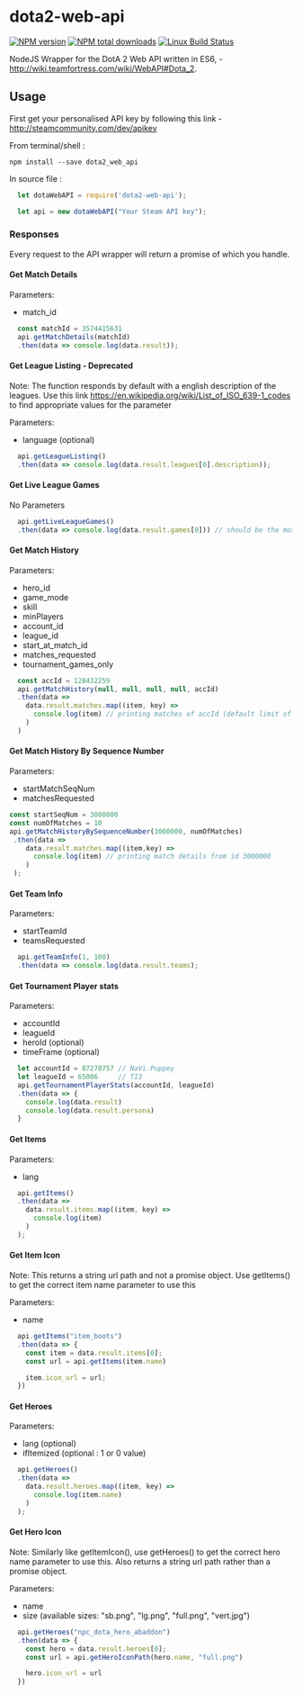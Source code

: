 # dota2-web-api

[![NPM
version](https://img.shields.io/npm/v/dota2_web_api)](https://www.npmjs.com/package/dota2_web_api)
[![NPM total
downloads](https://img.shields.io/npm/dt/dota2_web_api)](https://www.npmjs.com/package/dota2_web_api)
[![Linux Build
Status](https://img.shields.io/travis/com/vilst3r/dota2-web-api)](https://travis-ci.com/github/vilst3r/dota2-web-api)

NodeJS Wrapper for the DotA 2 Web API written in ES6, -
http://wiki.teamfortress.com/wiki/WebAPI#Dota_2.

## Usage
First get your personalised API key by following this link -
http://steamcommunity.com/dev/apikey

From terminal/shell :
```
npm install --save dota2_web_api
```


In source file :

```javascript
  let dotaWebAPI = require('dota2-web-api');

  let api = new dotaWebAPI("Your Steam API key");
```


### Responses
Every request to the API wrapper will return a promise of which you handle.
#### Get Match Details
Parameters:
  - match_id
```javascript
  const matchId = 3574415631
  api.getMatchDetails(matchId)
  .then(data => console.log(data.result));
```
#### Get League Listing - Deprecated
Note: The function responds by default with a english description of the
leagues. Use this link https://en.wikipedia.org/wiki/List_of_ISO_639-1_codes to
find appropriate values for the parameter


Parameters:
  - language (optional)
```javascript
  api.getLeagueListing()
  .then(data => console.log(data.result.leagues[0].description));
```
#### Get Live League Games
No Parameters
```javascript
  api.getLiveLeagueGames()
  .then(data => console.log(data.result.games[0])) // should be the most recent;
```
#### Get Match History
Parameters:
  - hero_id
  - game_mode
  - skill
  - minPlayers
  - account_id
  - league_id
  - start_at_match_id
  - matches_requested
  - tournament_games_only
```javascript
  const accId = 128432259
  api.getMatchHistory(null, null, null, null, accId)
  .then(data =>
    data.result.matches.map((item, key) =>
      console.log(item) // printing matches of accId (default limit of 200 results)
    )
  )
```
#### Get Match History By Sequence Number
Parameters:
  - startMatchSeqNum
  - matchesRequested
```javascript
const startSeqNum = 3000000
const numOfMatches = 10
api.getMatchHistoryBySequenceNumber(3000000, numOfMatches)
 .then(data =>
    data.result.matches.map((item,key) =>
      console.log(item) // printing match details from id 3000000
    )
 );
 ```
#### Get Team Info
Parameters:
  - startTeamId
  - teamsRequested
```javascript
  api.getTeamInfo(1, 100)
  .then(data => console.log(data.result.teams);
```
#### Get Tournament Player stats
Parameters:
  - accountId
  - leagueId
  - heroId (optional)
  - timeFrame (optional)
```javascript
  let accountId = 87278757 // NaVi.Puppey
  let leagueId = 65006     // TI3
  api.getTournamentPlayerStats(accountId, leagueId)
  .then(data => {
    console.log(data.result)
    console.log(data.result.persona)
  }
```
#### Get Items
Parameters:
  - lang
```javascript
  api.getItems()
  .then(data =>
    data.result.items.map((item, key) =>
      console.log(item)
    )
  );
```
#### Get Item Icon
Note: This returns a string url path and not a promise object. Use getItems() to
get the correct item name parameter to use this

Parameters:
  - name
```javascript
  api.getItems("item_boots")
  .then(data => {
    const item = data.result.items[0];
    const url = api.getItems(item.name)

    item.icon_url = url;
  })
```
#### Get Heroes
Parameters:
  - lang (optional)
  - ifItemized (optional : 1 or 0 value)
```javascript
  api.getHeroes()
  .then(data =>
    data.result.heroes.map((item, key) =>
      console.log(item.name)
    )
  );
```
#### Get Hero Icon
Note: Similarly like getItemIcon(), use getHeroes() to get the correct hero name
parameter to use this. Also returns a string url path rather than a promise
object.

Parameters:
  - name
  - size (available sizes: "sb.png", "lg.png", "full.png", "vert.jpg")
```javascript
  api.getHeroes("npc_dota_hero_abaddon")
  .then(data => {
    const hero = data.result.heroes[0];
    const url = api.getHeroIconPath(hero.name, "full.png")

    hero.icon_url = url
  })
```
